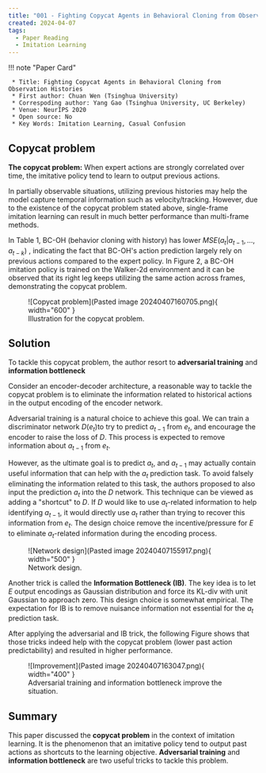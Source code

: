 ```yaml
---
title: "001 - Fighting Copycat Agents in Behavioral Cloning from Observation Histories"
created: 2024-04-07
tags:
  - Paper Reading
  - Imitation Learning
---
```


!!! note "Paper Card"

	 * Title: Fighting Copycat Agents in Behavioral Cloning from Observation Histories
	 * First author: Chuan Wen (Tsinghua University)
	 * Correspoding author: Yang Gao (Tsinghua University, UC Berkeley)
	 * Venue: NeurIPS 2020
	 * Open source: No
	 * Key Words: Imitation Learning, Casual Confusion

## Copycat problem
**The copycat problem:** When expert actions are strongly correlated over time, the imitative policy tend to learn to output previous actions.

In partially observable situations, utilizing previous histories may help the model capture temporal information such as velocity/tracking. However, due to the existence of the copycat problem stated above, single-frame imitation learning can result in much better performance than multi-frame methods.

In Table 1, BC-OH (behavior cloning with history) has lower $MSE(a_t|a_{t-1}, ..., a_{t-k})$ , indicating the fact that BC-OH's action prediction largely rely on previous actions compared to the expert policy. In Figure 2, a BC-OH imitation policy is trained on the Walker-2d environment and it can be observed that its right leg keeps utilizing the same action across frames, demonstrating the copycat problem.

<figure markdown="span">
  ![Copycat problem](Pasted image 20240407160705.png){ width="600" }
  <figcaption>Illustration for the copycat problem.</figcaption>
</figure>


## Solution
To tackle this copycat problem, the author resort to **adversarial training** and **information bottleneck**

Consider an encoder-decoder architecture, a reasonable way to tackle the copycat problem is to eliminate the information related to historical actions in the output encoding of the encoder network.

Adversarial training is a natural choice to achieve this goal. We can train a discriminator network $D(e_t)$to try to predict $a_{t-1}$ from $e_t$, and encourage the encoder to raise the loss of $D$. This process is expected to remove information about $a_{t-1}$ from $e_t$. 

However, as the ultimate goal is to predict $a_t$, and $a_{t-1}$ may actually contain useful information that can help with the $a_t$ prediction task. To avoid falsely eliminating the information related to this task, the authors proposed to also input the prediction $a_t$ into the $D$ network. This technique can be viewed as adding a "shortcut" to $D$. If $D$ would like to use $a_t$-related information to help identifying $a_{t-1}$, it would directly use $a_t$ rather than trying to recover this information from $e_t$. The design choice remove the incentive/pressure for $E$ to eliminate $a_t$-related information during the encoding process.

<figure markdown="span">
  ![Network design](Pasted image 20240407155917.png){ width="500" }
  <figcaption>Network design.</figcaption>
</figure>

Another trick is called the **Information Bottleneck (IB)**. The key idea is to let $E$ output encodings as Gaussian distribution and force its KL-div with unit Gaussian to approach zero. This design choice is somewhat empirical. The expectation for IB is to remove nuisance information not essential for the $a_t$ prediction task.

After applying the adversarial and IB trick, the following Figure shows that those tricks indeed help with the copycat problem (lower past action predictability) and resulted in higher performance.
<figure markdown="span">
  ![Improvement](Pasted image 20240407163047.png){ width="400" }
  <figcaption>Adversarial training and information bottleneck improve the situation.</figcaption>
</figure>

## Summary
This paper discussed the **copycat problem** in the context of imitation learning. It is the phenomenon that an imitative policy tend to output past actions as shortcuts to the learning objective. **Adversarial training** and **information bottleneck** are two useful tricks to tackle this problem.
